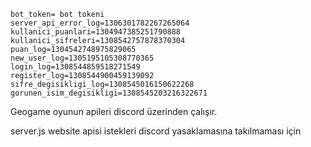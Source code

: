 ```
bot_token= bot tokeni
server_api_error_log=1306301782267265064
kullanici_puanlari=1304947385251790888
kullanici_sifreleri=1308542757878370304
puan_log=1304542748975829065
new_user_log=1305195105308770365
login_log=1308544859518271549
register_log=1308544900459139092
sifre_degisikligi_log=1308545016150622268
gorunen_isim_degisikligi=1308545203216322671
```

Geogame oyunun apileri discord üzerinden çalışır.

server.js website apisi istekleri discord yasaklamasına takılmaması için
